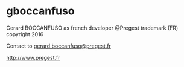 # gboccanfuso

Gerard BOCCANFUSO as french developer @Pregest trademark (FR) copyright 2016

Contact to gerard.boccanfuso@pregest.fr

http://www.pregest.fr

